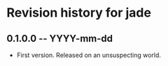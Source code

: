 # Revision history for jade

## 0.1.0.0 -- YYYY-mm-dd

* First version. Released on an unsuspecting world.
